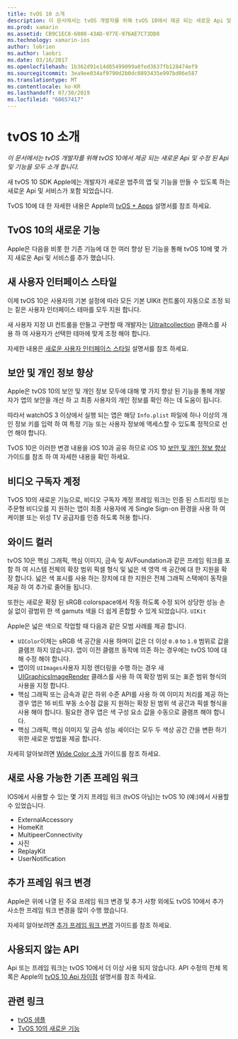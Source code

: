 ```yaml
---
title: tvOS 10 소개
description: 이 문서에서는 tvOS 개발자를 위해 tvOS 10에서 제공 되는 새로운 Api 및 수정 된 Api 및 기능을 모두 소개 합니다.
ms.prod: xamarin
ms.assetid: CB9C1EC8-6008-43AD-977E-976AE7C73DD8
ms.technology: xamarin-ios
author: lobrien
ms.author: laobri
ms.date: 03/16/2017
ms.openlocfilehash: 1b362d91e14d85499099a0fed3637fb128474ef9
ms.sourcegitcommit: 3ea9ee034af9790d2b0dc0893435e997bd06e587
ms.translationtype: MT
ms.contentlocale: ko-KR
ms.lasthandoff: 07/30/2019
ms.locfileid: "68657417"
---
```

# <a name="introduction-to-tvos-10"></a>tvOS 10 소개

_이 문서에서는 tvOS 개발자를 위해 tvOS 10에서 제공 되는 새로운 Api 및 수정 된 Api 및 기능을 모두 소개 합니다._

새 tvOS 10 SDK Apple에는 개발자가 새로운 범주의 앱 및 기능을 만들 수 있도록 하는 새로운 Api 및 서비스가 포함 되었습니다. 

TvOS 10에 대 한 자세한 내용은 Apple의 [tvOS + Apps](https://developer.apple.com/tvos/) 설명서를 참조 하세요.

## <a name="whats-new-in-tvos-10"></a>TvOS 10의 새로운 기능

Apple은 다음을 비롯 한 기존 기능에 대 한 여러 향상 된 기능을 통해 tvOS 10에 몇 가지 새로운 Api 및 서비스를 추가 했습니다.

## <a name="new-user-interface-styles"></a>새 사용자 인터페이스 스타일

이제 tvOS 10은 사용자의 기본 설정에 따라 모든 기본 UIKit 컨트롤이 자동으로 조정 되는 짙은 사용자 인터페이스 테마를 모두 지원 합니다.

새 사용자 지정 UI 컨트롤을 만들고 구현할 때 개발자는 [Uitraitcollection](https://developer.apple.com/reference/uikit/uitraitcollection) 클래스를 사용 하 여 사용자가 선택한 테마에 맞게 조정 해야 합니다.

자세한 내용은 [새로운 사용자 인터페이스 스타일](~/ios/tvos/platform/user-interface-styles.md) 설명서를 참조 하세요.

## <a name="security-and-privacy-enhancements"></a>보안 및 개인 정보 향상

Apple은 tvOS 10의 보안 및 개인 정보 모두에 대해 몇 가지 향상 된 기능을 통해 개발자가 앱의 보안을 개선 하 고 최종 사용자의 개인 정보를 확인 하는 데 도움이 됩니다.

따라서 watchOS 3 이상에서 실행 되는 앱은 해당 `Info.plist` 파일에 하나 이상의 개인 정보 키를 입력 하 여 특정 기능 또는 사용자 정보에 액세스할 수 있도록 정적으로 선언 해야 합니다.

TvOS 10은 이러한 변경 내용을 iOS 10과 공유 하므로 iOS 10 [보안 및 개인 정보 향상](~/ios/app-fundamentals/security-privacy.md) 가이드를 참조 하 여 자세한 내용을 확인 하세요.

## <a name="video-subscriber-account"></a>비디오 구독자 계정

TvOS 10의 새로운 기능으로, 비디오 구독자 계정 프레임 워크는 인증 된 스트리밍 또는 주문형 비디오를 지 원하는 앱이 최종 사용자에 게 Single Sign-on 환경을 사용 하 여 케이블 또는 위성 TV 공급자를 인증 하도록 허용 합니다.

<!--To find out more, please see our [Video Subscriber Account](~/ios/platform-features/introduction-to-ios10/video-subscriber-account/) guide.-->

## <a name="wide-color"></a>와이드 컬러

tvOS 10은 핵심 그래픽, 핵심 이미지, 금속 및 AVFoundation과 같은 프레임 워크를 포함 하 여 시스템 전체의 확장 범위 픽셀 형식 및 넓은 색 영역 색 공간에 대 한 지원을 확장 합니다. 넓은 색 표시를 사용 하는 장치에 대 한 지원은 전체 그래픽 스택에이 동작을 제공 하 여 추가로 줄어들 됩니다.

또한는 새로운 확장 된 sRGB colorspace에서 작동 하도록 수정 되어 상당한 성능 손실 없이 광범위 한 색 gamuts 색을 더 쉽게 혼합할 수 있게 되었습니다. `UIKit`

Apple은 넓은 색으로 작업할 때 다음과 같은 모범 사례를 제공 합니다.

- `UIColor`이제는 sRGB 색 공간을 사용 하며이 값은 더 이상 `0.0` to `1.0` 범위로 값을 클램프 하지 않습니다. 앱이 이전 클램프 동작에 의존 하는 경우에는 tvOS 10에 대해 수정 해야 합니다.
- 앱이의 `UIImages`사용자 지정 렌더링을 수행 하는 경우 새 [UIGraphicsImageRender](https://developer.apple.com/reference/uikit/uigraphicsimagerenderer) 클래스를 사용 하 여 확장 범위 또는 표준 범위 형식의 사용을 지정 합니다.
- 핵심 그래픽 또는 금속과 같은 하위 수준 API를 사용 하 여 이미지 처리를 제공 하는 경우 앱은 16 비트 부동 소수점 값을 지 원하는 확장 된 범위 색 공간과 픽셀 형식을 사용 해야 합니다. 필요한 경우 앱은 색 구성 요소 값을 수동으로 클램프 해야 합니다.
- 핵심 그래픽, 핵심 이미지 및 금속 성능 셰이더는 모두 두 색상 공간 간을 변환 하기 위한 새로운 방법을 제공 합니다.

자세히 알아보려면 [Wide Color 소개](~/ios/platform/wide-color.md) 가이드를 참조 하세요.

## <a name="newly-available-existing-frameworks"></a>새로 사용 가능한 기존 프레임 워크

IOS에서 사용할 수 있는 몇 가지 프레임 워크 (tvOS 아님)는 tvOS 10 (예:)에서 사용할 수 있었습니다.

- ExternalAccessory
- HomeKit
- MultipeerConnectivity
- 사진
- ReplayKit
- UserNotification

## <a name="additional-framework-changes"></a>추가 프레임 워크 변경

Apple은 위에 나열 된 주요 프레임 워크 변경 및 추가 사항 외에도 tvOS 10에서 추가 사소한 프레임 워크 변경을 많이 수행 했습니다.

자세히 알아보려면 [추가 프레임 워크 변경](~/ios/tvos/platform/introduction-to-tvos10/additional-framework-changes.md) 가이드를 참조 하세요.

## <a name="deprecated-apis"></a>사용되지 않는 API

Api 또는 프레임 워크는 tvOS 10에서 더 이상 사용 되지 않습니다. API 수정의 전체 목록은 Apple의 [tvOS 10 Api 차이점](https://developer.apple.com/library/prerelease/content/releasenotes/General/tvOS10APIDiffs/index.html) 설명서를 참조 하세요.



## <a name="related-links"></a>관련 링크

- [tvOS 샘플](https://docs.microsoft.com/samples/browse/?products=xamarin&term=Xamarin.iOS+tvOS)
- [TvOS 10의 새로운 기능](https://developer.apple.com/library/prerelease/content/releasenotes/General/WhatsNewinTVOS/Articles/tvOS10.html#//apple_ref/doc/uid/TP40017259-SW1)
